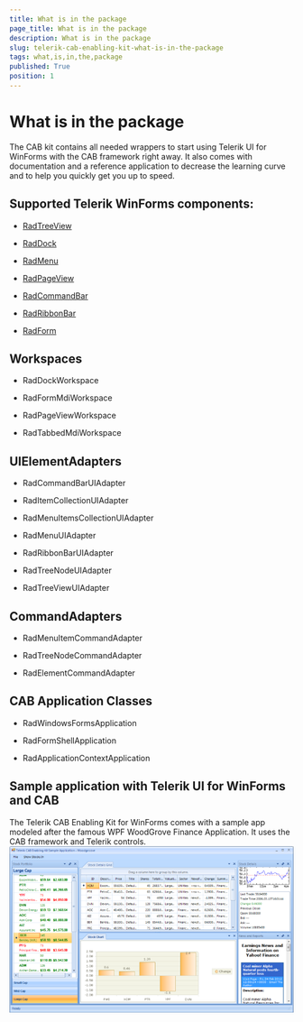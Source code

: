 ```yaml
---
title: What is in the package
page_title: What is in the package
description: What is in the package
slug: telerik-cab-enabling-kit-what-is-in-the-package
tags: what,is,in,the,package
published: True
position: 1
---
```


# What is in the package



The CAB kit contains all needed wrappers to start using Telerik UI for WinForms with the CAB framework right away. It also comes with documentation
        and a reference application to decrease the learning curve and to help you
        quickly get you up to speed.
      

## Supported Telerik WinForms components:

* [RadTreeView](http://www.telerik.com/products/winforms/treeview.aspx)

* [RadDock](http://www.telerik.com/products/winforms/dock.aspx)

* [RadMenu](http://www.telerik.com/products/winforms/menus.aspx#radmenu)

* [RadPageView](http://www.telerik.com/products/winforms/pageview.aspx)

* [RadCommandBar](http://www.telerik.com/products/winforms/commandbar.aspx)

* [RadRibbonBar](http://www.telerik.com/products/winforms/ribbonbar.aspx)

* [RadForm](http://www.telerik.com/products/winforms/forms-and-dialogs.aspx#form-for-windows-forms)

## Workspaces



* RadDockWorkspace

* RadFormMdiWorkspace

* RadPageViewWorkspace

* RadTabbedMdiWorkspace



## UIElementAdapters



* RadCommandBarUIAdapter

* RadItemCollectionUIAdapter

* RadMenuItemsCollectionUIAdapter

* RadMenuUIAdapter

* RadRibbonBarUIAdapter

* RadTreeNodeUIAdapter

* RadTreeViewUIAdapter



## CommandAdapters



* RadMenuItemCommandAdapter

* RadTreeNodeCommandAdapter

* RadElementCommandAdapter



## CAB Application Classes



* RadWindowsFormsApplication

* RadFormShellApplication

* RadApplicationContextApplication



## Sample application with Telerik UI for WinForms and CAB

The Telerik CAB Enabling Kit for WinForms comes with a sample app modeled
          after the famous WPF WoodGrove Finance Application. It uses the CAB framework
          and Telerik controls.
        ![telerik-cab-enabling-kit-what-is-in-the-package](images/telerik-cab-enabling-kit-what-is-in-the-package.png)
